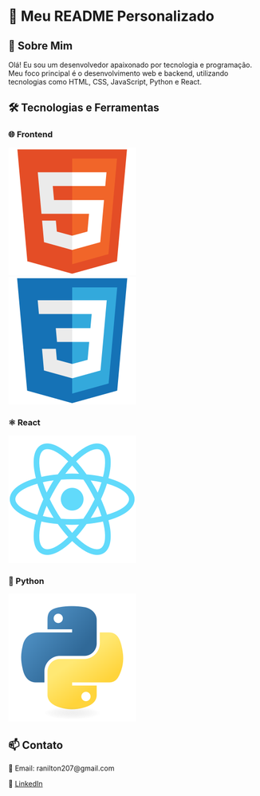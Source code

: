 <!DOCTYPE html>
<html lang="pt-br">
<head>
    <meta charset="UTF-8">
    <meta name="viewport" content="width=device-width, initial-scale=1.0">
</head>
<body>
    <h1>📌 Meu README Personalizado</h1>
    <h2>🚀 Sobre Mim</h2>
    <p>Olá! Eu sou um desenvolvedor apaixonado por tecnologia e programação. Meu foco principal é o desenvolvimento web e backend, utilizando tecnologias como HTML, CSS, JavaScript, Python e React.</p>
    <h2>🛠️ Tecnologias e Ferramentas</h2>
    <h3>🌐 Frontend</h3>
    <div class="icons">
        <img src="https://raw.githubusercontent.com/devicons/devicon/master/icons/html5/html5-original.svg" alt="HTML5">
        <img src="https://raw.githubusercontent.com/devicons/devicon/master/icons/css3/css3-original.svg" alt="CSS3">
    </div>
    <h3>⚛️ React</h3>
    <div class="icons">
        <img src="https://raw.githubusercontent.com/devicons/devicon/master/icons/react/react-original.svg" alt="React">
    </div>
    <h3>🐍 Python</h3>
    <div class="icons">
        <img src="https://raw.githubusercontent.com/devicons/devicon/master/icons/python/python-original.svg" alt="Python">
    </div>
    <h2>📫 Contato</h2>
    <p>📧 Email: ranilton207@gmail.com</p>
    <p>🔗 <a href="https://www.linkedin.com/in/ranilton/">LinkedIn</a></p>
</body>
</html>
